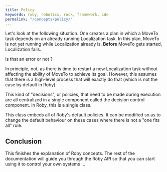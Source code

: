 ```yaml
---
title: Policy
keywords: roby, robotics, rock, framework, ide
permalink: "/concepts/policy/"
---
```


Let's look at the following situation. One creates a plan in which a MoveTo
task depends on an already running Localization task. In this plan, MoveTo is
not yet running while Localization already is. **Before** MoveTo gets started,
Localization fails.

Is that an error or not ?

In principle, not, as there is time to restart a new Localization task without
affecting the ability of MoveTo to achieve its goal. However, this assumes that
there is a high-level process that will exactly do that (which is not the case
by default in Roby).

This kind of "decisions", or policies, that need to be made during execution
are all centralized in a single component called the decision control component.
In Roby, this is a single class.

This class embeds all of Roby's default policies. It can be modified so as to
change the default behaviour on these cases where there is not a "one fits
all" rule.

Conclusion
----------
This finishes the explanation of Roby concepts. The rest of the documentation
will guide you through the Roby API so that you can start using it to control
your own systems ...

